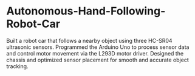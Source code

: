 # Autonomous-Hand-Following-Robot-Car
Built a robot car that follows a nearby object using three HC-SR04 ultrasonic sensors. Programmed the Arduino Uno to process sensor data and control motor movement via the L293D motor driver. Designed the chassis and optimized sensor placement for smooth and accurate object tracking.
